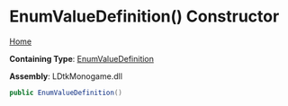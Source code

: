 # EnumValueDefinition\(\) Constructor

[Home](../../../README.md)

**Containing Type**: [EnumValueDefinition](../README.md)

**Assembly**: LDtkMonogame\.dll

```csharp
public EnumValueDefinition()
```


